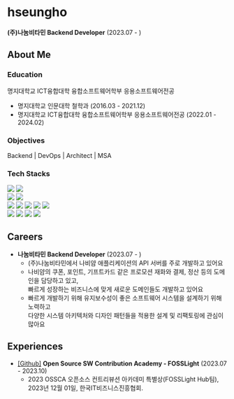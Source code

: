 # hseungho

**(주)나눔비타민 Backend Developer** (2023.07 - )

## About Me

### Education

명지대학교 ICT융합대학 융합소프트웨어학부 응용소프트웨어전공
- 명지대학교 인문대학 철학과 (2016.03 - 2021.12)
- 명지대학교 ICT융합대학 융합소프트웨어학부 응용소프트웨어전공 (2022.01 - 2024.02)

### Objectives
Backend | DevOps | Architect | MSA

### Tech Stacks
<div>
<img src="https://img.shields.io/badge/Kotlin-7F52FF?style=flat-square&logo=kotlin&logoColor=white"/>
<img src="https://img.shields.io/badge/Java-orange?style=flat-square&logoColor=white"/>
<!-- <img src="https://img.shields.io/badge/Go-00ADD8?style=flat-square&logo=go&logoColor=white"/> -->
<!--<img src="https://img.shields.io/badge/JavaScript-F7DF1E?style=flat-square&logo=javascript&logoColor=white"/>-->
<br>
<img src="https://img.shields.io/badge/SpringBoot-6DB33F?style=flat-square&logo=springboot&logoColor=white"/>
<img src="https://img.shields.io/badge/SpringCloud-6DB33F?style=flat-square&logo=spring&logoColor=white"/>
<!-- <img src="https://img.shields.io/badge/React-61DAFB?style=flat-square&logo=react&logoColor=white"/> -->
<!-- <img src="https://img.shields.io/badge/Android-3DDC84?style=flat-square&logo=android&logoColor=white"/> -->
<br>
<img src="https://img.shields.io/badge/MySQL-4479A1?style=flat-square&logo=mysql&logoColor=white"/>
<img src="https://img.shields.io/badge/MariaDB-003545?style=flat-square&logo=mariadb&logoColor=white"/>
<img src="https://img.shields.io/badge/MongoDB-47A248?style=flat-square&logo=mongodb&logoColor=white"/>
<img src="https://img.shields.io/badge/Redis-DC382D?style=flat-square&logo=redis&logoColor=white"/>
<img src="https://img.shields.io/badge/Flyway-CC0200?style=flat-square&logo=flyway&logoColor=white"/>
<br>
<img src="https://img.shields.io/badge/Docker-2496ED?style=flat-square&logo=docker&logoColor=white"/>
<img src="https://img.shields.io/badge/AWS-232F3E?style=flat-square&logo=amazonaws&logoColor=white"/>
<img src="https://img.shields.io/badge/Azure-0078D4?style=flat-square&logo=microsoftazure&logoColor=white"/>
<img src="https://img.shields.io/badge/Actions-2088FF?style=flat-square&logo=githubactions&logoColor=white"/>
</div>

## Careers
- **나눔비타민 Backend Developer** (2023.07 - )
  - (주)나눔비타민에서 나비얌 애플리케이션의 API 서버를 주로 개발하고 있어요
  - 나비얌의 쿠폰, 포인트, 기프트카드 같은 프로모션 재화와 결제, 정산 등의 도메인을 담당하고 있고,  
    빠르게 성장하는 비즈니스에 맞게 새로운 도메인들도 개발하고 있어요
  - 빠르게 개발하기 위해 유지보수성이 좋은 소프트웨어 시스템을 설계하기 위해 노력하고  
    다양한 시스템 아키텍처와 디자인 패턴들을 적용한 설계 및 리팩토링에 관심이 많아요

## Experiences
- [[Github]](https://github.com/fosslight/fosslight) **Open Source SW Contribution Academy - FOSSLight** (2023.07 - 2023.10)
  - 2023 OSSCA 오픈소스 컨트리뷰션 아카데미 특별상(FOSSLight Hub팀), 2023년 12월 01일, 한국IT비즈니스진흥협회.
